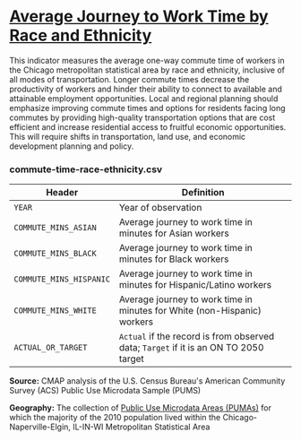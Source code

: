 # [Average Journey to Work Time by Race and Ethnicity](https://www.cmap.illinois.gov/2050/indicators/commute-time-race-ethnicity)

This indicator measures the average one-way commute time of workers in the Chicago metropolitan statistical area by race and ethnicity, inclusive of all modes of transportation. Longer commute times decrease the productivity of workers and hinder their ability to connect to available and attainable employment opportunities. Local and regional planning should emphasize improving commute times and options for residents facing long commutes by providing high-quality transportation options that are cost efficient and increase residential access to fruitful economic opportunities. This will require shifts in transportation, land use, and economic development planning and policy.

### commute-time-race-ethnicity.csv

Header | Definition
-------|-----------
`YEAR` | Year of observation
`COMMUTE_MINS_ASIAN` | Average journey to work time in minutes for Asian workers
`COMMUTE_MINS_BLACK` | Average journey to work time in minutes for Black workers
`COMMUTE_MINS_HISPANIC` | Average journey to work time in minutes for Hispanic/Latino workers
`COMMUTE_MINS_WHITE` | Average journey to work time in minutes for White (non-Hispanic) workers
`ACTUAL_OR_TARGET` | `Actual` if the record is from observed data; `Target` if it is an ON TO 2050 target

 **Source:** CMAP analysis of the U.S. Census Bureau's American Community Survey (ACS) Public Use Microdata Sample (PUMS)

 **Geography:** The collection of [Public Use Microdata Areas (PUMAs)](https://www.census.gov/programs-surveys/geography/guidance/geo-areas/pumas.html) for which the majority of the 2010 population lived within the Chicago-Naperville-Elgin, IL-IN-WI Metropolitan Statistical Area
